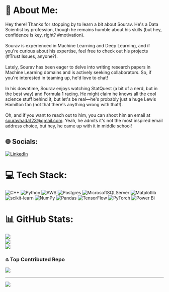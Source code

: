 # 💫 About Me:
Hey there! Thanks for stopping by to learn a bit about Sourav. He's a Data Scientist by profession, though he remains humble about his skills (but hey, confidence is key, right? #motivation).<br><br>Sourav is experienced in Machine Learning and Deep Learning, and if you're curious about his expertise, feel free to check out his projects (#Trust Issues, anyone?).<br><br>Lately, Sourav has been eager to delve into writing research papers in Machine Learning domains and is actively seeking collaborators. So, if you're interested in teaming up, he'd love to chat!<br><br>In his downtime, Sourav enjoys watching StatQuest (a bit of a nerd, but in the best way) and Formula 1 racing. He might claim he knows all the cool science stuff behind it, but let's be real—he's probably just a huge Lewis Hamilton fan (not that there's anything wrong with that!).<br><br>Oh, and if you want to reach out to him, you can shoot him an email at souravhada123@gmail.com. Yeah, he admits it's not the most inspired email address choice, but hey, he came up with it in middle school!


## 🌐 Socials:
[![LinkedIn](https://img.shields.io/badge/LinkedIn-%230077B5.svg?logo=linkedin&logoColor=white)](https://linkedin.com/in/https://www.linkedin.com/in/sourav-hada/) 

# 💻 Tech Stack:
![C++](https://img.shields.io/badge/c++-%2300599C.svg?style=flat-square&logo=c%2B%2B&logoColor=white) ![Python](https://img.shields.io/badge/python-3670A0?style=flat-square&logo=python&logoColor=ffdd54) ![AWS](https://img.shields.io/badge/AWS-%23FF9900.svg?style=flat-square&logo=amazon-aws&logoColor=white) ![Postgres](https://img.shields.io/badge/postgres-%23316192.svg?style=flat-square&logo=postgresql&logoColor=white) ![MicrosoftSQLServer](https://img.shields.io/badge/Microsoft%20SQL%20Server-CC2927?style=flat-square&logo=microsoft%20sql%20server&logoColor=white) ![Matplotlib](https://img.shields.io/badge/Matplotlib-%23ffffff.svg?style=flat-square&logo=Matplotlib&logoColor=black) ![scikit-learn](https://img.shields.io/badge/scikit--learn-%23F7931E.svg?style=flat-square&logo=scikit-learn&logoColor=white) ![NumPy](https://img.shields.io/badge/numpy-%23013243.svg?style=flat-square&logo=numpy&logoColor=white) ![Pandas](https://img.shields.io/badge/pandas-%23150458.svg?style=flat-square&logo=pandas&logoColor=white) ![TensorFlow](https://img.shields.io/badge/TensorFlow-%23FF6F00.svg?style=flat-square&logo=TensorFlow&logoColor=white) ![PyTorch](https://img.shields.io/badge/PyTorch-%23EE4C2C.svg?style=flat-square&logo=PyTorch&logoColor=white) ![Power Bi](https://img.shields.io/badge/power_bi-F2C811?style=flat-square&logo=powerbi&logoColor=black) 
# 📊 GitHub Stats:
![](https://github-readme-stats.vercel.app/api?username=souravhada&theme=dark&hide_border=true&include_all_commits=false&count_private=false)<br/>
![](https://github-readme-streak-stats.herokuapp.com/?user=souravhada&theme=dark&hide_border=true)<br/>
![](https://github-readme-stats.vercel.app/api/top-langs/?username=souravhada&theme=dark&hide_border=true&include_all_commits=false&count_private=false&layout=compact)

### 🔝 Top Contributed Repo
![](https://github-contributor-stats.vercel.app/api?username=souravhada&limit=5&theme=dark&combine_all_yearly_contributions=true)

---
[![](https://visitcount.itsvg.in/api?id=souravhada&icon=0&color=0)](https://visitcount.itsvg.in)

<!-- Proudly created with GPRM ( https://gprm.itsvg.in ) -->
